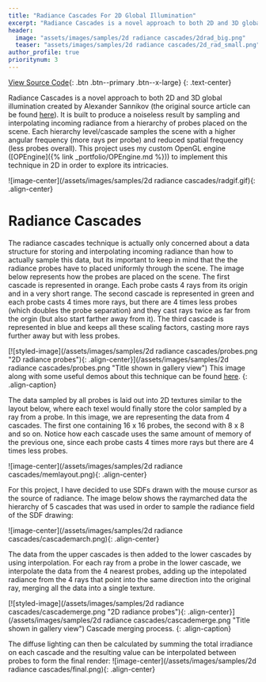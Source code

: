 ```yaml
---
title: "Radiance Cascades For 2D Global Illumination"
excerpt: "Radiance Cascades is a novel approach to both 2D and 3D global illumination created by Alexander Sannikov. It is built to produce a noiseless result by sampling and interpolating incoming radiance from a hierarchy of probes placed on the scene. Each hierarchy level/cascade samples the scene with a higher angular frequency (more rays per probe) and reduced spatial frequency (less probes overall). This project uses my custom OpenGL engine (OPEngine) to implement this technique in 2D in order to explore its intricacies."
header:
  image: "assets/images/samples/2d radiance cascades/2drad_big.png"
  teaser: "assets/images/samples/2d radiance cascades/2d_rad_small.png"
author_profile: true
prioritynum: 3
---
```


[View Source Code](https://github.com/Otaviopeixoto1/OPEngine/tree/main/src/render/RadianceCascades){: .btn .btn--primary .btn--x-large}
{: .text-center}

<p>
Radiance Cascades is a novel approach to both 2D and 3D global illumination created by Alexander Sannikov (the original source article can be found 
<a href="https://drive.google.com/file/d/1L6v1_7HY2X-LV3Ofb6oyTIxgEaP4LOI6/view">here</a>). It is built to produce a noiseless result by sampling and interpolating incoming radiance from a hierarchy of probes placed on the scene. Each hierarchy level/cascade samples the scene with a higher angular frequency (more rays per probe) and reduced spatial frequency (less probes overall). This project uses my custom OpenGL engine ([OPEngine]({% link _portfolio/OPEngine.md %})) to implement this technique in 2D in order to explore its intricacies.</p>



![image-center](/assets/images/samples/2d radiance cascades/radgif.gif){: .align-center}

# Radiance Cascades
<p>The radiance cascades technique is actually only concerned about a data structure for storing and interpolating incoming radiance than how to actually sample this data, but its important to keep in mind that the the radiance probes have to placed uniformly through the scene. The image below represents how the probes are placed on the scene. The first cascade is represented in orange. Each probe casts 4 rays from its origin and in a very short range. The second cascade is represented in green and each probe casts 4 times more rays, but there are 4 times less probes (which doubles the probe separation) and they cast rays twice as far from the orgin (but also start farther away from it). The third cascade is represented in blue and keeps all these scaling factors, casting more rays further away but with less probes. </p>


[![styled-image](/assets/images/samples/2d radiance cascades/probes.png "2D radiance probes"){: .align-center}](/assets/images/samples/2d radiance cascades/probes.png "Title shown in gallery view")
This image along with some useful demos about this technique can be found <a href="https://tmpvar.com/poc/radiance-cascades/">here</a>.
{: .align-caption}

<p>The data sampled by all probes is laid out into 2D textures similar to the layout below, where each texel would finally store the color sampled by a ray from a probe. In this image, we are representing the data from 4 cascades. The first one containing 16 x 16 probes, the second with 8 x 8 and so on. Notice how each cascade uses the same amount of memory of the previous one, since each probe casts 4 times more rays but there are 4 times less probes.</p>


![image-center](/assets/images/samples/2d radiance cascades/memlayout.png){: .align-center}

<p>For this project, I have decided to use SDFs drawn with the mouse cursor as the source of radiance. The image below shows the raymarched data the hierarchy of 5 cascades that was used in order to sample the radiance field of the SDF drawing: </p>

![image-center](/assets/images/samples/2d radiance cascades/cascademarch.png){: .align-center}


<p>The data from the upper cascades is then added to the lower cascades by using interpolation. For each ray from a probe in the lower cascade, we interpolate the data from the 4 nearest probes, adding up the intepolated radiance from the 4 rays that point into the same direction into the original ray, merging all the data into a single texture.</p>


[![styled-image](/assets/images/samples/2d radiance cascades/cascademerge.png "2D radiance probes"){: .align-center}](/assets/images/samples/2d radiance cascades/cascademerge.png "Title shown in gallery view")
Cascade merging process.
{: .align-caption}


The diffuse lighting can then be calculated by summing the total irradiance on each cascade and the resulting value can be interpolated between probes to form the final render:
![image-center](/assets/images/samples/2d radiance cascades/final.png){: .align-center}
